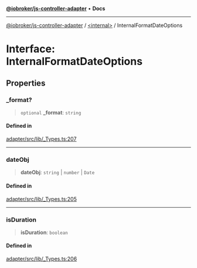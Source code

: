 [**@iobroker/js-controller-adapter**](../../README.md) • **Docs**

***

[@iobroker/js-controller-adapter](../../globals.md) / [\<internal\>](../README.md) / InternalFormatDateOptions

# Interface: InternalFormatDateOptions

## Properties

### \_format?

> `optional` **\_format**: `string`

#### Defined in

[adapter/src/lib/\_Types.ts:207](https://github.com/ioBroker/ioBroker.js-controller/blob/ebf87a343c9c866aa4a5e7b77c2c13760c514a2e/packages/adapter/src/lib/_Types.ts#L207)

***

### dateObj

> **dateObj**: `string` \| `number` \| `Date`

#### Defined in

[adapter/src/lib/\_Types.ts:205](https://github.com/ioBroker/ioBroker.js-controller/blob/ebf87a343c9c866aa4a5e7b77c2c13760c514a2e/packages/adapter/src/lib/_Types.ts#L205)

***

### isDuration

> **isDuration**: `boolean`

#### Defined in

[adapter/src/lib/\_Types.ts:206](https://github.com/ioBroker/ioBroker.js-controller/blob/ebf87a343c9c866aa4a5e7b77c2c13760c514a2e/packages/adapter/src/lib/_Types.ts#L206)
